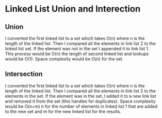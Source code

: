 # Linked List Union and Interection

## Union
I converted the first linked list to a set which takes O(n) where n is the length of the linked list. Then I compared all the elements in link list 2 to the linked list set. If the element was not in the set I appended it to link list 1. This process would be O(n) the length of second linked list and lookups would be O(1). Space complexity would be O(n) for the set.

## Intersection
I converted the first linked list to a set which takes O(n) where n is the length of the linked list. 
Then I compared all the elements in link list 2 to the elements in the set. If the element was in the set, I added it to a new link list and removed it from the set (this handles for duplicates).  Space complexity would be O(n+m) n for the number of elements in linked list 1 that are added to the new set and m for the new linked list for the results. 

